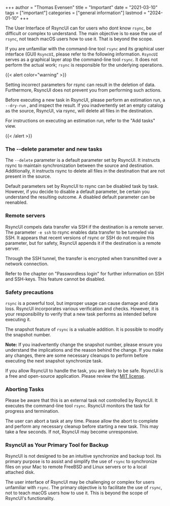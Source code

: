 +++
author = "Thomas Evensen"
title = "Important"
date = "2021-03-10"
tags = ["important"]
categories = ["general information"]
lastmod = "2024-01-10"
+++

The User Interface of RsyncUI can for users who dont know `rsync`, be difficult or complex to understand. The main
objective is to ease the use of `rsync`, not teach macOS users how to use it. That is beyond the scope.

If you are unfamiliar with the command-line tool `rsync` and its graphical user interface (GUI) `RsyncUI`, please refer to the
following information. `RsyncUI` serves as a graphical layer atop the command-line tool `rsync`. It does not perform the
actual work; `rsync` is responsible for the underlying operations.

{{< alert color="warning" >}}

Setting incorrect parameters for rsync can result in the deletion of data. Furthermore, RsyncUI does not prevent you from performing
such actions.

Before executing a new task in RsyncUI, please perform an estimation run, a `--dry-run` , and inspect the result.
If you inadvertently set an empty catalog as the source, RsyncUI, via rsync, will delete all files in the destination.

For instructions on executing an estimation run, refer to the "Add tasks" view.

{{< /alert >}}

### The --delete parameter and new tasks

The `--delete` parameter is a default parameter set by RsyncUI. It instructs rsync to maintain synchronization between the source and destination.
Additionally, it instructs rsync to delete all files in the destination that are not present in the source.

Default parameters set by RsyncUI to rsync can be disabled task by task. However, if you decide to disable a default parameter, be certain you
understand the resulting outcome. A disabled default parameter can be reenabled.

### Remote servers

RsyncUI compels data transfer via SSH if the destination is a remote server. The parameter `-e ssh` to rsync enables data transfer to be tunneled via SSH.
It appears that recent versions of rsync or SSH do not require this parameter, but for safety, RsyncUI appends it if the destination is a remote server.

Through the SSH tunnel, the transfer is encrypted when transmitted over a network connection.

Refer to the chapter on "Passwordless login" for further information on SSH and SSH-keys. This feature cannot be disabled.

### Safety precautions

`rsync` is a powerful tool, but improper usage can cause damage and data loss. RsyncUI incorporates various verification and checks.
However, it is your responsibility to verify that a new task performs as intended before executing it.

The snapshot feature of `rsync` is a valuable addition. It is possible to modify the snapshot number.

**Note:**
If you inadvertently change the snapshot number, please ensure you understand the implications and the reason behind the change.
If you make any changes, there are some necessary cleanups to perform before executing the next snapshot synchronize task.

If you allow RsyncUI to handle the task, you are likely to be safe. RsyncUI is a free and open-source application.
Please review the [MIT license](/docs/license/).

### Aborting Tasks

Please be aware that this is an external task not controlled by RsyncUI. It executes the command-line tool `rsync`.
RsyncUI monitors the task for progress and termination.

The user can abort a task at any time. Please allow the abort to complete and perform any necessary cleanup before starting a new task.
This may take a few seconds. If not, RsyncUI may become unresponsive.

### RsyncUI as Your Primary Tool for Backup

RsyncUI is not designed to be an intuitive synchronize and backup tool. Its primary purpose is to assist and simplify the use of `rsync`
to synchronize files on your Mac to remote FreeBSD and Linux servers or to a local attached disk.

The user interface of RsyncUI may be challenging or complex for users unfamiliar with `rsync`. The primary objective is to facilitate
the use of `rsync`, not to teach macOS users how to use it. This is beyond the scope of RsyncUI's functionality.
